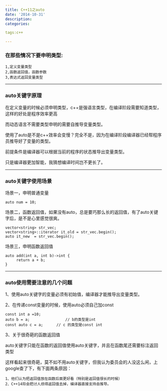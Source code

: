 ```yaml
---
title: C++11之auto
date: '2014-10-31'
description:
categories:

tags:c++

---
```


### 在那些情况下要申明类型:

>

	1,定义变量类型
	2,函数返回值，函数参数
	3,表达式返回变量类型

---

### auto关键字原理

>

在定义变量的时候必须申明类型，c++是强语言类型，在编译阶段需要知道类型，这样的好处是程序效率更高

而动态语言不需要类型申明的需要自推导变量类型。

使用了auto是不是c++效率会变慢？完全不是，因为在编译阶段编译器已经帮程序员推导好了变量的类型。

前提条件是编译器可以根据当前的程序的状态推导出变量类型。

只是编译器更加智能，我猜想编译时间岂不更长了。

---

### auto关键字使用场景

>

场景一，申明普通变量

	auto num = 10;   

场景二，函数返回值，如果没有auto，总是要巧那么长的返回值，有了auto关键字后，是不是心里感觉很爽。

	vector<string> str_vec;  
	vector<string>::iterator it_old = str_vec.begin();  
	auto it_new  = str_vec.begin();  

场景三，申明函数返回值

	auto add(int a, int b)->int {  
	     return a + b;  
	}  

---

### auto使用需要注意的几个问题

>

1、使用auto关键字的变量必须有初始值，编译器才能推导出变量类型。

2、在传递const变量的时候，使用auto必须自己加const

	const int a =10;  
	auto b = a;                // b的类型是int  
	const auto c = a;      // c 的类型是const int  

3、关于很奇葩的函数返回值

auto关键字只能在函数的返回值使用auto关键字，并且在函数尾还需要标注返回类型

这样看起来很奇葩，莫不如不用auto关键字，但我认为委员会的人没这么闲，上google查了下，有下面两条原因：

	1、他们认为把返回值放在函数后面更好看（特别是返回值很长的时候）
	2、C++14将会把讨人烦得返回值去掉，编译器直接支持自推导。

